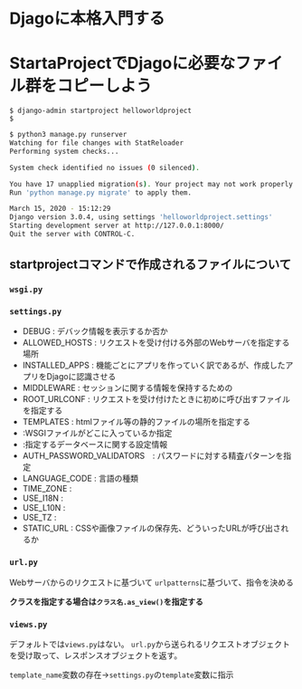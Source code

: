# Djagoに本格入門する

# StartaProjectでDjagoに必要なファイル群をコピーしよう

```
$ django-admin startproject helloworldproject
$
```

```bash
$ python3 manage.py runserver
Watching for file changes with StatReloader
Performing system checks...

System check identified no issues (0 silenced).

You have 17 unapplied migration(s). Your project may not work properly until you apply the migrations for app(s): admin, auth, contenttypes, sessions.
Run 'python manage.py migrate' to apply them.

March 15, 2020 - 15:12:29
Django version 3.0.4, using settings 'helloworldproject.settings'
Starting development server at http://127.0.0.1:8000/
Quit the server with CONTROL-C.
```

## startprojectコマンドで作成されるファイルについて
### `wsgi.py`

### `settings.py`

* DEBUG : デバック情報を表示するか否か
* ALLOWED_HOSTS : リクエストを受け付ける外部のWebサーバを指定する場所
* INSTALLED_APPS : 機能ごとにアプリを作っていく訳であるが、作成したアプリをDjagoに認識させる
* MIDDLEWARE : セッションに関する情報を保持するための
* ROOT_URLCONF : リクエストを受け付けたときに初めに呼び出すファイルを指定する
* TEMPLATES : htmlファイル等の静的ファイルの場所を指定する
* :WSGIファイルがどこに入っているか指定
* :指定するデータベースに関する設定情報
* AUTH_PASSWORD_VALIDATORS　: パスワードに対する精査パターンを指定
* LANGUAGE_CODE : 言語の種類
* TIME_ZONE :
* USE_I18N : 
* USE_L10N : 
* USE_TZ : 
* STATIC_URL : CSSや画像ファイルの保存先、どういったURLが呼び出されるか

### `url.py`
Webサーバからのリクエストに基づいて
`urlpatterns`に基づいて、指令を決める

**クラスを指定する場合は`クラス名.as_view()`を指定する**

### `views.py`
デフォルトでは`views.py`はない。
`url.py`から送られるリクエストオブジェクトを受け取って、レスポンスオブジェクトを返す。

`template_name`変数の存在→`settings.py`の`template`変数に指示
